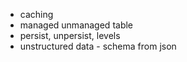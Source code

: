 - caching
- managed unmanaged table
- persist, unpersist, levels
- unstructured data - schema from json
